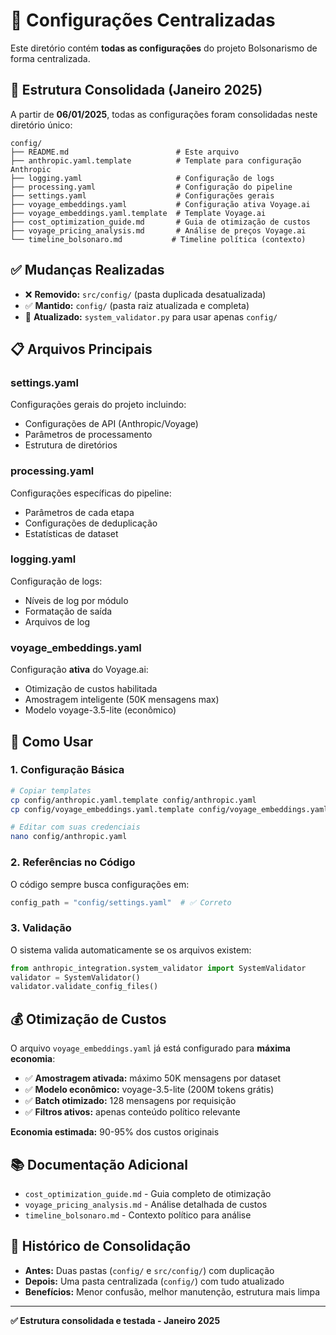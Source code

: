 # 📁 Configurações Centralizadas

Este diretório contém **todas as configurações** do projeto Bolsonarismo de forma centralizada.

## 🎯 **Estrutura Consolidada (Janeiro 2025)**

A partir de **06/01/2025**, todas as configurações foram consolidadas neste diretório único:

```
config/
├── README.md                        # Este arquivo
├── anthropic.yaml.template          # Template para configuração Anthropic
├── logging.yaml                     # Configuração de logs
├── processing.yaml                  # Configuração do pipeline
├── settings.yaml                    # Configurações gerais
├── voyage_embeddings.yaml           # Configuração ativa Voyage.ai
├── voyage_embeddings.yaml.template  # Template Voyage.ai
├── cost_optimization_guide.md       # Guia de otimização de custos
├── voyage_pricing_analysis.md       # Análise de preços Voyage.ai
└── timeline_bolsonaro.md           # Timeline política (contexto)
```

## ✅ **Mudanças Realizadas**

- ❌ **Removido:** `src/config/` (pasta duplicada desatualizada)
- ✅ **Mantido:** `config/` (pasta raiz atualizada e completa)
- 🔧 **Atualizado:** `system_validator.py` para usar apenas `config/`

## 📋 **Arquivos Principais**

### **settings.yaml**
Configurações gerais do projeto incluindo:
- Configurações de API (Anthropic/Voyage)
- Parâmetros de processamento
- Estrutura de diretórios

### **processing.yaml**
Configurações específicas do pipeline:
- Parâmetros de cada etapa
- Configurações de deduplicação
- Estatísticas de dataset

### **logging.yaml**
Configuração de logs:
- Níveis de log por módulo
- Formatação de saída
- Arquivos de log

### **voyage_embeddings.yaml**
Configuração **ativa** do Voyage.ai:
- Otimização de custos habilitada
- Amostragem inteligente (50K mensagens max)
- Modelo voyage-3.5-lite (econômico)

## 🔧 **Como Usar**

### **1. Configuração Básica**
```bash
# Copiar templates
cp config/anthropic.yaml.template config/anthropic.yaml
cp config/voyage_embeddings.yaml.template config/voyage_embeddings.yaml.custom

# Editar com suas credenciais
nano config/anthropic.yaml
```

### **2. Referências no Código**
O código sempre busca configurações em:
```python
config_path = "config/settings.yaml"  # ✅ Correto
```

### **3. Validação**
O sistema valida automaticamente se os arquivos existem:
```python
from anthropic_integration.system_validator import SystemValidator
validator = SystemValidator()
validator.validate_config_files()
```

## 💰 **Otimização de Custos**

O arquivo `voyage_embeddings.yaml` já está configurado para **máxima economia**:

- ✅ **Amostragem ativada:** máximo 50K mensagens por dataset
- ✅ **Modelo econômico:** voyage-3.5-lite (200M tokens grátis)
- ✅ **Batch otimizado:** 128 mensagens por requisição
- ✅ **Filtros ativos:** apenas conteúdo político relevante

**Economia estimada:** 90-95% dos custos originais

## 📚 **Documentação Adicional**

- `cost_optimization_guide.md` - Guia completo de otimização
- `voyage_pricing_analysis.md` - Análise detalhada de custos
- `timeline_bolsonaro.md` - Contexto político para análise

## 🔄 **Histórico de Consolidação**

- **Antes:** Duas pastas (`config/` e `src/config/`) com duplicação
- **Depois:** Uma pasta centralizada (`config/`) com tudo atualizado
- **Benefícios:** Menor confusão, melhor manutenção, estrutura mais limpa

---
**✅ Estrutura consolidada e testada - Janeiro 2025**